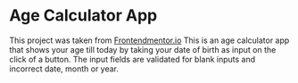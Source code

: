 # Age Calculator App

This project was taken from [Frontendmentor.io](https://www.frontendmentor.io/)
This is an age calculator app that shows your age till today by taking your date of birth as input on the click of a button.
The input fields are validated for blank inputs and incorrect date, month or year. 
